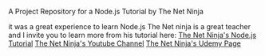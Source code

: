 A Project Repository for a Node.js Tutorial by The Net Ninja

it was a great experience to learn Node.js
The Net ninja is a great teacher and I invite you to learn more from his tutorial here:
[The Net Ninja's Node.js Tutorial](https://www.youtube.com/playlist?list=PL4cUxeGkcC9jsz4LDYc6kv3ymONOKxwBU "Node.js Tutorial")
[The Net Ninja's Youtube Channel](https://www.youtube.com/@NetNinja "The Net Ninja's Youtube Channel")
[The Net Ninja's Udemy Page](https://www.udemy.com/user/47fd83f6-5e4a-4e87-a0f0-519ac51f91b6/ "Udemy Page")
